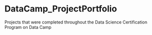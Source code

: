 # DataCamp_ProjectPortfolio
Projects that were completed throughout the Data Science Certification Program on Data Camp
